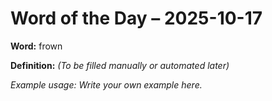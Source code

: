 # Word of the Day – 2025-10-17

**Word:** frown

**Definition:** _(To be filled manually or automated later)_

*Example usage:* _Write your own example here._
